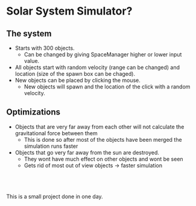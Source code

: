 # Solar System Simulator?

## The system
- Starts with 300 objects.
  - Can be changed by giving SpaceManager higher or lower input value.
- All objects start with random velocity (range can be changed) and location (size of the spawn box can be chaged).
- New objects can be placed by clicking the mouse.
  - New objects will spawn and the location of the click with a random velocity.
  
## Optimizations
- Objects that are very far away from each other will not calculate the gravitational force between them
  - This is done so after most of the objects have been merged the simulation runs faster
- Objects that go very far away from the sun are destroyed.
  - They wont have much effect on other objects and wont be seen
  - Gets rid of most out of view objects -> faster simulation
  
\
\
\
This is a small project done in one day.

